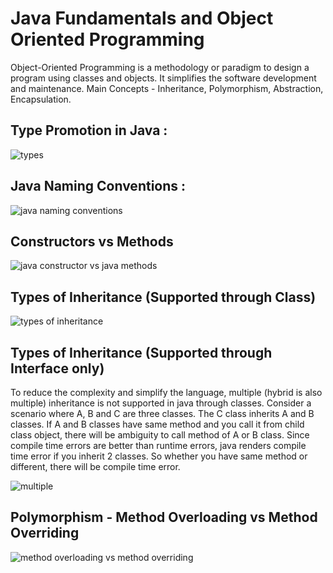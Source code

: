 # Java Fundamentals and Object Oriented Programming

Object-Oriented Programming is a methodology or paradigm to design a program using classes and objects. It simplifies the software development and maintenance. Main Concepts - Inheritance, Polymorphism, Abstraction, Encapsulation.

## Type Promotion in Java :

![types](https://user-images.githubusercontent.com/2780145/34175455-7d7cd7ce-e522-11e7-8aa4-688e997ba809.JPG)

## Java Naming Conventions :

![java naming conventions](https://user-images.githubusercontent.com/2780145/34084497-913ac9a0-e3a7-11e7-8eb9-5a733a330ea6.png)

## Constructors vs Methods

![java constructor vs java methods](https://user-images.githubusercontent.com/2780145/34126228-e3c983ca-e45e-11e7-938a-b8549f29aab7.png)

## Types of Inheritance (Supported through Class)

![types of inheritance](https://user-images.githubusercontent.com/2780145/34169728-542d8684-e50e-11e7-82a1-7b2b1d37f73a.jpg)

## Types of Inheritance (Supported through Interface only)

To reduce the complexity and simplify the language, multiple (hybrid is also multiple) inheritance is not supported in java through classes. Consider a scenario where A, B and C are three classes. The C class inherits A and B classes. If A and B classes have same method and you call it from child class object, there will be ambiguity to call method of A or B class. Since compile time errors are better than runtime errors, java renders compile time error if you inherit 2 classes. So whether you have same method or different, there will be compile time error.

![multiple](https://user-images.githubusercontent.com/2780145/34169841-c1c4ad6c-e50e-11e7-90df-fdb2f63ae9b5.jpg)

## Polymorphism - Method Overloading vs Method Overriding

![method overloading vs method overriding](https://user-images.githubusercontent.com/2780145/34218298-d8ddf196-e5d3-11e7-99dd-9cb6705a12c1.png)
